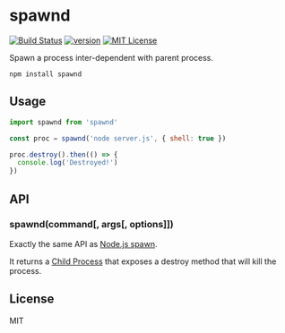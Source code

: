 # spawnd

[![Build Status][build-badge]][build]
[![version][version-badge]][package]
[![MIT License][license-badge]][license]

Spawn a process inter-dependent with parent process.

```
npm install spawnd
```

## Usage

```js
import spawnd from 'spawnd'

const proc = spawnd('node server.js', { shell: true })

proc.destroy().then(() => {
  console.log('Destroyed!')
})
```

## API

### spawnd(command[, args[, options]])

Exactly the same API as [Node.js spawn](https://nodejs.org/api/child_process.html#child_process_child_process_spawn_command_args_options).

It returns a [Child Process](https://nodejs.org/api/child_process.html#child_process_class_childprocess) that exposes a destroy method that will kill the process.

## License

MIT

[build-badge]: https://img.shields.io/travis/smooth-code/jest-puppeteer.svg?style=flat-square
[build]: https://travis-ci.org/smooth-code/jest-puppeteer
[version-badge]: https://img.shields.io/npm/v/spawnd.svg?style=flat-square
[package]: https://www.npmjs.com/package/spawnd
[license-badge]: https://img.shields.io/npm/l/spawnd.svg?style=flat-square
[license]: https://github.com/smooth-code/jest-puppeteer/blob/master/LICENSE
